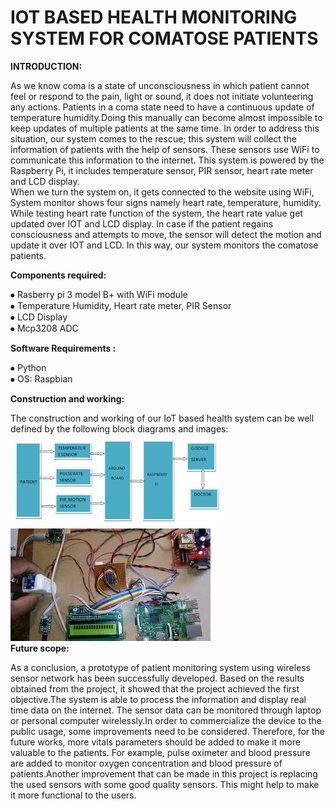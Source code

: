 <h1>IOT BASED HEALTH MONITORING SYSTEM FOR COMATOSE PATIENTS</h1>

**INTRODUCTION:**

As we know coma is a state of unconsciousness in which patient cannot feel or respond to the pain, light or sound, it does not initiate volunteering any actions. Patients in a coma state need to have a continuous update of  temperature humidity.Doing this manually can become almost impossible to keep updates of multiple patients at the same time. In order to address this situation, our system comes to the rescue; this system will collect the information of patients with the help of sensors. These sensors use WiFi to communicate this information to the internet. This system is powered by the Raspberry Pi, it includes temperature sensor, PIR sensor, heart rate meter and LCD display.</br>
When we turn the system on, it gets connected to the website using WiFi, System monitor shows four signs namely heart rate, temperature, humidity. While testing heart rate function of the system, the heart rate value get updated over IOT and LCD display.
In case if the patient regains consciousness and attempts to move, the sensor will detect the motion and update it over IOT and LCD. In this way, our system monitors the comatose patients.</br>

**Components required:**

⦁	Rasberry pi 3 model B+ with WiFi module</br>
⦁	Temperature Humidity, Heart rate meter, PIR Sensor </br>
⦁	LCD Display  </br> 
⦁	Mcp3208 ADC</br> 

 **Software Requirements :**
 
⦁	Python </br>
⦁	OS: Raspbian</br>

**Construction and working:**

The construction and working of our IoT based health system can be well defined by the following block diagrams and images:</br>
![alt text](https://github.com/AaryanG/Projects-Fest-2019/blob/master/Health-Monitoring-System/healthmonitoring%20image%201.png)</br>
![alt text](https://github.com/AaryanG/Projects-Fest-2019/blob/master/Health-Monitoring-System/health%20monitoring%20image%202.jpg)</br>
**Future scope:**

As a conclusion, a prototype of patient monitoring system using wireless sensor network has been successfully developed.
Based on the results obtained from the project, it showed that the project achieved the first objective.The system is able to process the information and display real time data on the internet. The sensor data can be monitored through laptop or personal computer wirelessly.In order to commercialize the device to the public usage, some improvements need to be considered. Therefore, for the future works, more vitals parameters should be added to make it more valuable to the patients. For example, pulse oximeter and blood pressure are added to monitor oxygen concentration and blood pressure of patients.Another improvement that can be made in this project is replacing the used sensors with some good quality sensors. This might help to make it more functional to the users.


